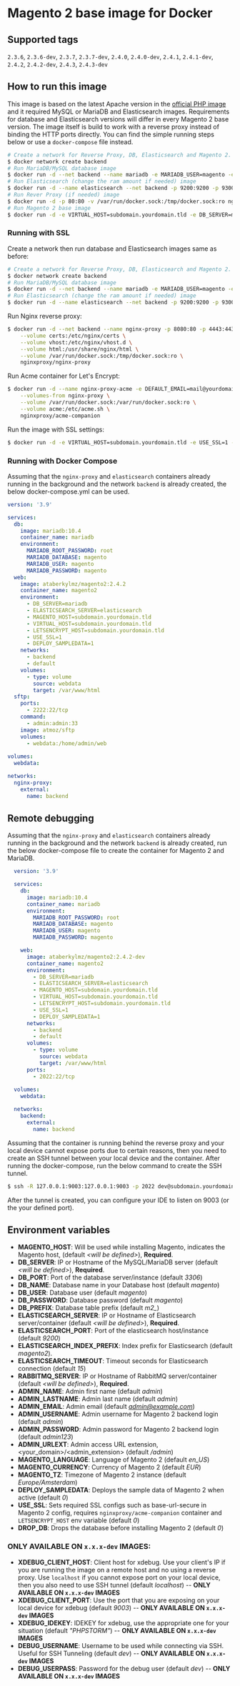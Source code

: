 
# Magento 2 base image for Docker

## Supported tags

`2.3.6`, `2.3.6-dev`, `2.3.7`, `2.3.7-dev`, `2.4.0`, `2.4.0-dev`, `2.4.1`, `2.4.1-dev`, `2.4.2`, `2.4.2-dev`, `2.4.3`, `2.4.3-dev`

## How to run this image
This image is based on the latest Apache version in the [official PHP image](https://registry.hub.docker.com/_/php/) and it required MySQL or MariaDB and Elasticsearch images. Requirements for database and Elasticsearch versions will differ in every Magento 2 base version. The image itself is build to work with a reverse proxy instead of binding the HTTP ports directly. You can find the simple running steps below or use a `docker-compose` file instead.

```bash
# Create a network for Reverse Proxy, DB, Elasticsearch and Magento 2.
$ docker network create backend
# Run MariaDB/MySQL database image
$ docker run -d --net backend --name mariadb -e MARIADB_USER=magento -e MARIADB_PASSWORD=magento -e MARIADB_ROOT_PASSWORD=root -e MARIADB_DATABASE=magento mariadb:10.4
# Run Elasticsearch (change the ram amount if needed) image
$ docker run -d --name elasticsearch --net backend -p 9200:9200 -p 9300:9300 -e "discovery.type=single-node" elasticsearch:7.16.2
# Run Rever Proxy (if needed) image
$ docker run -d -p 80:80 -v /var/run/docker.sock:/tmp/docker.sock:ro nginxproxy/nginx-proxy
# Run Magento 2 base image
$ docker run -d -e VIRTUAL_HOST=subdomain.yourdomain.tld -e DB_SERVER=mariadb -e ELASTICSEARCH_SERVER=elasticsearch -e MAGENTO_HOST=subdomain.yourdomain.tld --net backend --name magento2 ataberkylmz/magento2:2.4.2
```

### Running with SSL
Create a network then run database and Elasticsearch images same as before:
```bash
# Create a network for Reverse Proxy, DB, Elasticsearch and Magento 2.
$ docker network create backend
# Run MariaDB/MySQL database image
$ docker run -d --net backend --name mariadb -e MARIADB_USER=magento -e MARIADB_PASSWORD=magento -e MARIADB_ROOT_PASSWORD=root -e MARIADB_DATABASE=magento mariadb:10.4
# Run Elasticsearch (change the ram amount if needed) image
$ docker run -d --name elasticsearch --net backend -p 9200:9200 -p 9300:9300 -e "discovery.type=single-node" elasticsearch:7.16.2
```

Run Nginx reverse proxy:
```bash
$ docker run -d --net backend --name nginx-proxy -p 8080:80 -p 4443:443 \
    --volume certs:/etc/nginx/certs \
    --volume vhost:/etc/nginx/vhost.d \
    --volume html:/usr/share/nginx/html \
    --volume /var/run/docker.sock:/tmp/docker.sock:ro \
    nginxproxy/nginx-proxy
```
Run Acme container for Let's Encrypt:
```bash
$ docker run -d --name nginx-proxy-acme -e DEFAULT_EMAIL=mail@yourdomain.tld \
    --volumes-from nginx-proxy \
    --volume /var/run/docker.sock:/var/run/docker.sock:ro \
    --volume acme:/etc/acme.sh \
    nginxproxy/acme-companion
```
Run the image with SSL settings:
```bash
$ docker run -d -e VIRTUAL_HOST=subdomain.yourdomain.tld -e USE_SSL=1 -e LETSENCRYPT_HOST=subdomain.yourdomain.tld -e LETSENCRYPT_EMAIL=mail@yourdomain.tld -e DB_SERVER=mariadb -e ELASTICSEARCH_SERVER=elasticsearch -e MAGENTO_HOST=subdomain.yourdomain.tld --net backend --name magento2 ataberkylmz/magento2:2.4.2
```
### Running with Docker Compose
Assuming that the `nginx-proxy` and `elasticsearch` containers already running in the background and the network `backend` is already created, the below docker-compose.yml can be used.
```yml
version: '3.9'

services:
  db:
    image: mariadb:10.4
    container_name: mariadb
    environment:
      MARIADB_ROOT_PASSWORD: root
      MARIADB_DATABASE: magento
      MARIADB_USER: magento
      MARIADB_PASSWORD: magento
  web:
    image: ataberkylmz/magento2:2.4.2
    container_name: magento2
    environment:
      - DB_SERVER=mariadb
      - ELASTICSEARCH_SERVER=elasticsearch
      - MAGENTO_HOST=subdomain.yourdomain.tld
      - VIRTUAL_HOST=subdomain.yourdomain.tld
      - LETSENCRYPT_HOST=subdomain.yourdomain.tld
      - USE_SSL=1
      - DEPLOY_SAMPLEDATA=1
    networks: 
      - backend
      - default
    volumes:
      - type: volume
        source: webdata
        target: /var/www/html
  sftp:
    ports:
      - 2222:22/tcp
    command:
      - admin:admin:33
    image: atmoz/sftp
    volumes:
      - webdata:/home/admin/web
      
volumes:
  webdata:

networks:
  nginx-proxy:
    external:
      name: backend
```

## Remote debugging
Assuming that the `nginx-proxy` and `elasticsearch` containers already running in the background and the network `backend` is already created, run the below docker-compose file to create the container for Magento 2 and MariaDB.

```yml
  version: '3.9'

  services:
    db:
      image: mariadb:10.4
      container_name: mariadb
      environment:
        MARIADB_ROOT_PASSWORD: root
        MARIADB_DATABASE: magento
        MARIADB_USER: magento
        MARIADB_PASSWORD: magento

    web:
      image: ataberkylmz/magento2:2.4.2-dev
      container_name: magento2
      environment:
        - DB_SERVER=mariadb
        - ELASTICSEARCH_SERVER=elasticsearch
        - MAGENTO_HOST=subdomain.yourdomain.tld
        - VIRTUAL_HOST=subdomain.yourdomain.tld
        - LETSENCRYPT_HOST=subdomain.yourdomain.tld
        - USE_SSL=1
        - DEPLOY_SAMPLEDATA=1
      networks: 
        - backend
        - default
      volumes:
        - type: volume
          source: webdata
          target: /var/www/html
      ports:
        - 2022:22/tcp
        
  volumes:
    webdata:

  networks:
    backend:
      external:
        name: backend
```

Assuming that the container is running behind the reverse proxy and your local device cannot expose ports due to certain reasons, then you need to create an SSH tunnel between your local device and the container. After running the docker-compose, run the below command to create the SSH tunnel.

```bash
$ ssh -R 127.0.0.1:9003:127.0.0.1:9003 -p 2022 dev@subdomain.yourdomain.tld
```

After the tunnel is created, you can configure your IDE to listen on 9003 (or the your defined port).

## Environment variables
- **MAGENTO_HOST**: Will be used while installing Magento, indicates the Magento host, \(default *\<will be defined\>*\), **Required**.
- **DB_SERVER**: IP or Hostname of the MySQL/MariaDB server \(default *\<will be defined\>*\), **Required**.
- **DB_PORT**: Port of the database server/instance \(default *3306*\)
- **DB_NAME**: Database name in your Database host \(default *magento*\)
- **DB_USER**: Database user \(default *magento*\)
- **DB_PASSWORD**: Database password \(default *magento*\)
- **DB_PREFIX**: Database table prefix \(default *m2_*\)
- **ELASTICSEARCH_SERVER**: IP or Hostname of Elasticsearch server/container \(default *\<will be defined\>*\), **Required**.
- **ELASTICSEARCH_PORT**: Port of the elasticsearch host/instance \(default *9200*\)
- **ELASTICSEARCH_INDEX_PREFIX**: Index prefix for Elasticsearch \(default *magento2*\).
- **ELASTICSEARCH_TIMEOUT**: Timeout seconds for Elasticsearch connection \(default *15*\)
- **RABBITMQ_SERVER**: IP or Hostname of RabbitMQ server/container \(default *\<will be defined\>*\), **Required**.
- **ADMIN_NAME**: Admin first name \(default *admin*\)
- **ADMIN_LASTNAME**: Admin last name \(default *admin*\)
- **ADMIN_EMAIL**: Admin email \(default *admin@example.com*\)
- **ADMIN_USERNAME**: Admin username for Magento 2 backend login \(default *admin*\)
- **ADMIN_PASSWORD**: Admin password for Magento 2 backend login \(default *admin123*\)
- **ADMIN_URLEXT**: Admin access URL extension, \<your_domain\>\/\<admin_extension\>  \(default */admin*\)
- **MAGENTO_LANGUAGE**: Language of Magento 2 \(default *en_US*\)
- **MAGENTO_CURRENCY**: Currency of Magento 2 \(default *EUR*\)
- **MAGENTO_TZ**: Timezone of Magento 2 instance \(default *Europe/Amsterdam*\)
- **DEPLOY_SAMPLEDATA**: Deploys the sample data of Magento 2 when active \(default *0*\)
- **USE_SSL**: Sets required SSL configs such as base-url-secure in Magento 2 config, requires `nginxproxy/acme-companion`  container and `LETSENCRYPT_HOST` env variable \(default *0*\)
- **DROP_DB**: Drops the database before installing Magento 2 \(default *0*\)
### ONLY AVAILABLE ON `x.x.x-dev` IMAGES:
- **XDEBUG_CLIENT_HOST**: Client host for xdebug. Use your client's IP if you are running the image on a remote host and no using a reverse proxy. Use `localhost` if you cannot expose port on your local device, then you also need to use SSH tunnel \(default *localhost*\) -- **ONLY AVAILABLE ON `x.x.x-dev` IMAGES**
- **XDEBUG_CLIENT_PORT**: Use the port that you are exposing on your local device for xdebug \(default *9003*\) -- **ONLY AVAILABLE ON `x.x.x-dev` IMAGES**
- **XDEBUG_IDEKEY**: IDEKEY for xdebug, use the appropriate one for your situation  \(default *"PHPSTORM"*\) -- **ONLY AVAILABLE ON `x.x.x-dev` IMAGES**
- **DEBUG_USERNAME**: Username to be used while connecting via SSH. Useful for SSH Tunneling \(default *dev*\) -- **ONLY AVAILABLE ON `x.x.x-dev` IMAGES**
- **DEBUG_USERPASS**: Password for the debug user \(default *dev*\) -- **ONLY AVAILABLE ON `x.x.x-dev` IMAGES**

